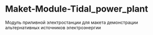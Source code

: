 # Maket-Module-Tidal_power_plant
 Модуль приливной электростанции для макета демонстрации альтернативных источников электроэнергии
